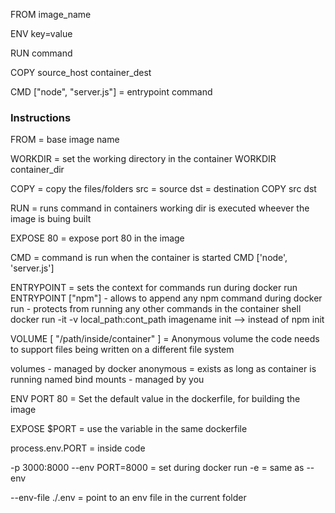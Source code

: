 FROM image_name

ENV key=value

RUN command

COPY source_host container_dest

CMD ["node", "server.js"] = entrypoint command

### Instructions


FROM = base image name

WORKDIR = set the working directory in the container
    WORKDIR container_dir


COPY = copy the files/folders
    src = source
    dst = destination
    COPY src dst

RUN = runs command in containers working dir
        is executed wheever the image is buing built

EXPOSE 80 = expose port 80 in the image

CMD = command is run when the container is started
    CMD ['node', 'server.js']

ENTRYPOINT = sets the context for commands run during docker run
    ENTRYPOINT ["npm"]
        - allows to append any npm command during docker run
        - protects from running any other commands in the container shell 
        docker run -it -v local_path:cont_path imagename init --> instead of npm init


VOLUME [ "/path/inside/container" ] = Anonymous volume
the code needs to support files being written on a different file system

volumes - managed by docker
    anonymous = exists as long as container is running
    named
bind mounts - managed by you


ENV PORT 80 = Set the default value in the dockerfile, for building the image

EXPOSE $PORT = use the variable in the same dockerfile

process.env.PORT = inside code

-p 3000:8000 --env PORT=8000 = set during docker run 
-e = same as --env

--env-file ./.env = point to an env file in the current folder

